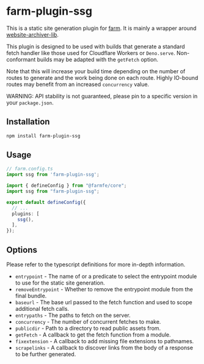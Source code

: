 # farm-plugin-ssg

This is a static site generation plugin for [farm](https://github.com/farm-fe/farm). It is mainly a wrapper around [website-archiver-lib](https://github.com/ssttevee/website-archiver-lib).

This plugin is designed to be used with builds that generate a standard fetch handler like those used for Cloudflare Workers or `Deno.serve`. Non-conformant builds may be adapted with the `getFetch` option.

Note that this will increase your build time depending on the number of routes to generate and the work being done on each route. Highly IO-bound routes may benefit from an increased `concurrency` value.

WARNING: API stability is not guaranteed, please pin to a specific version in your `package.json`.

## Installation

```sh
npm install farm-plugin-ssg
```

## Usage

```ts
// farm.config.ts
import ssg from 'farm-plugin-ssg';

import { defineConfig } from "@farmfe/core";
import ssg from "farm-plugin-ssg";

export default defineConfig({
  // ...
  plugins: [
    ssg(),
  ],
});
```

## Options

Please refer to the typescript definitions for more in-depth information.

- `entrypoint` - The name of or a predicate to select the entrypoint module to use for the static site generation.
- `removeEntrypoint` - Whether to remove the entrypoint module from the final bundle.
- `baseurl` - The base url passed to the fetch function and used to scope additional fetch calls.
- `entrypaths` - The paths to fetch on the server.
- `concurrency` - The number of concurrent fetches to make.
- `publicdir` - Path to a directory to read public assets from.
- `getFetch` - A callback to get the fetch function from a module.
- `fixextension` - A callback to add missing file extensions to pathnames.
- `scrapelinks` - A callback to discover links from the body of a response to be further generated.
